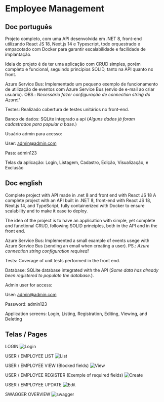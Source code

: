 # Employee Management
## Doc português
Projeto completo, com uma API desenvolvida em .NET 8, front-end utilizando React JS 18, Next.js 14 e Typescript, todo orquestrado e empacotado com Docker para garantir escalabilidade e facilidade de implantação.

Ideia do projeto é de ter uma aplicação com CRUD simples, porém completo e funcional, seguindo princípios SOLID, tanto na API quanto no front.

Azure Service Bus: Implementado um pequeno exemplo de funcionamento de utilização de eventos com Azure Service Bus (envio de e-mail ao criar usuário).
OBS.: _Necessário fazer configuração de connection string do Azure!!_

Testes: Realizado cobertura de testes unitários no front-end.

Banco de dados: SQLite integrado a api (_Alguns dados já foram cadastrados para popular a base._)

Usuário admin para acesso:

User: admin@admin.com

Pass: admin123


Telas da aplicação: Login, Listagem, Cadastro, Edição, Visualização, e Exclusão

## 

## Doc english
Complete project with API made in .net 8 and front end with React JS 18
A complete project with an API built in .NET 8, front-end with React JS 18, Next.js 14, and TypeScript, fully containerized with Docker to ensure scalability and to make it ease to deploy.

The idea of ​​the project is to have an application with simple, yet complete and functional CRUD, following SOLID principles, both in the API and in the front end.

Azure Service Bus: Implemented a small example of events usege with Azure Service Bus (sending an email when creating a user). PS.: _Azure connection string configuration required!_

Tests: Coverage of unit tests performed in the front end.

Database: SQLite database integrated with the API (_Some data has already been registered to populate the database._).

Admin user for access:

User: admin@admin.com

Password: admin123


Application screens: Login, Listing, Registration, Editing, Viewing, and Deleting


## 
## Telas / Pages
LOGIN
![Login](https://github.com/user-attachments/assets/ad91bf48-d6af-4558-a6e8-2e256c61d30c)

USER / EMPLOYEE LIST
![List](https://github.com/user-attachments/assets/d3f14ea7-729a-4332-b700-a8f3a8268805)

USER / EMPLOYEE VIEW (Blocked fields)
![View](https://github.com/user-attachments/assets/422219c2-49e3-4194-b4b7-47514c661fa8)

USER / EMPLOYEE REGISTER (Exemple of required fields)
![Create](https://github.com/user-attachments/assets/e7f7c64b-1eaf-475e-893b-bec4e8bd7e8b)

USER / EMPLOYEE UPDATE
![Edit](https://github.com/user-attachments/assets/4a4af088-b5c1-4828-b3dc-01f08237d904)

SWAGGER OVERVIEW
![swagger](https://github.com/user-attachments/assets/a3109375-1837-435d-9560-da588709e28e)
